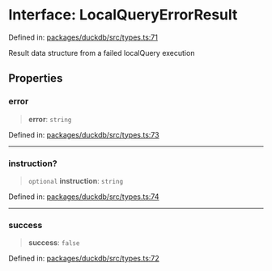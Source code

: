 # Interface: LocalQueryErrorResult

Defined in: [packages/duckdb/src/types.ts:71](https://github.com/GeoDaCenter/openassistant/blob/0c688d870b87d67f5ae44bc9413af48292a3320a/packages/duckdb/src/types.ts#L71)

Result data structure from a failed localQuery execution

## Properties

### error

> **error**: `string`

Defined in: [packages/duckdb/src/types.ts:73](https://github.com/GeoDaCenter/openassistant/blob/0c688d870b87d67f5ae44bc9413af48292a3320a/packages/duckdb/src/types.ts#L73)

***

### instruction?

> `optional` **instruction**: `string`

Defined in: [packages/duckdb/src/types.ts:74](https://github.com/GeoDaCenter/openassistant/blob/0c688d870b87d67f5ae44bc9413af48292a3320a/packages/duckdb/src/types.ts#L74)

***

### success

> **success**: `false`

Defined in: [packages/duckdb/src/types.ts:72](https://github.com/GeoDaCenter/openassistant/blob/0c688d870b87d67f5ae44bc9413af48292a3320a/packages/duckdb/src/types.ts#L72)
